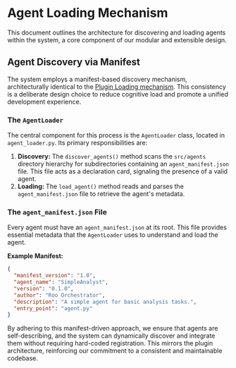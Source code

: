 # Agent Loading Mechanism

This document outlines the architecture for discovering and loading agents within the system, a core component of our modular and extensible design.

## Agent Discovery via Manifest

The system employs a manifest-based discovery mechanism, architecturally identical to the [Plugin Loading mechanism](../core/plugins/README.md). This consistency is a deliberate design choice to reduce cognitive load and promote a unified development experience.

### The `AgentLoader`

The central component for this process is the `AgentLoader` class, located in `agent_loader.py`. Its primary responsibilities are:

1.  **Discovery:** The `discover_agents()` method scans the `src/agents` directory hierarchy for subdirectories containing an `agent_manifest.json` file. This file acts as a declaration card, signaling the presence of a valid agent.
2.  **Loading:** The `load_agent()` method reads and parses the `agent_manifest.json` file to retrieve the agent's metadata.

### The `agent_manifest.json` File

Every agent must have an `agent_manifest.json` at its root. This file provides essential metadata that the `AgentLoader` uses to understand and load the agent.

**Example Manifest:**

```json
{
  "manifest_version": "1.0",
  "agent_name": "SimpleAnalyst",
  "version": "0.1.0",
  "author": "Roo Orchestrator",
  "description": "A simple agent for basic analysis tasks.",
  "entry_point": "agent.py"
}
```

By adhering to this manifest-driven approach, we ensure that agents are self-describing, and the system can dynamically discover and integrate them without requiring hard-coded registration. This mirrors the plugin architecture, reinforcing our commitment to a consistent and maintainable codebase.
